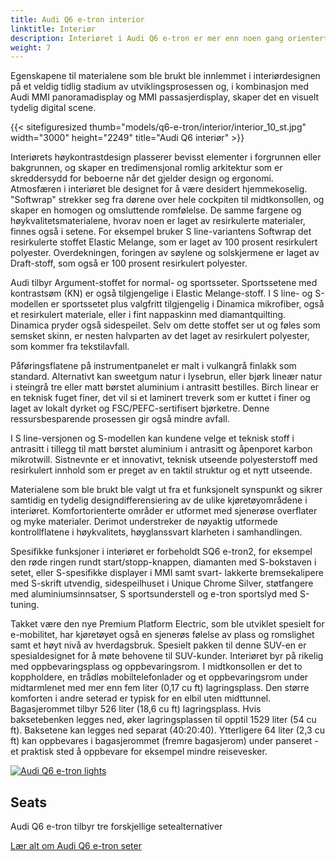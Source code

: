 ```yaml
---
title: Audi Q6 e-tron interior
linktitle: Interiør
description: Interiøret i Audi Q6 e-tron er mer enn noen gang orientert mot kundens behov.
weight: 7
---
```

<!-- markdownlint-disable MD033 -->

Egenskapene til materialene som ble brukt ble innlemmet i interiørdesignen på et veldig tidlig stadium av utviklingsprosessen og, i kombinasjon med Audi MMI panoramadisplay og MMI passasjerdisplay, skaper det en visuelt tydelig digital scene.

{{< sitefiguresized thumb="models/q6-e-tron/interior/interior_10_st.jpg" width="3000" height="2249" title="Audi Q6 interiør" >}}

Interiørets høykontrastdesign plasserer bevisst elementer i forgrunnen eller bakgrunnen, og skaper en tredimensjonal romlig arkitektur som er skreddersydd for beboerne når det gjelder design og ergonomi. Atmosfæren i interiøret ble designet for å være desidert hjemmekoselig. "Softwrap" strekker seg fra dørene over hele cockpiten til midtkonsollen, og skaper en homogen og omsluttende romfølelse. De samme fargene og høykvalitetsmaterialene, hvorav noen er laget av resirkulerte materialer, finnes også i setene. For eksempel bruker S line-variantens Softwrap det resirkulerte stoffet Elastic Melange, som er laget av 100 prosent resirkulert polyester. Overdekningen, foringen av søylene og solskjermene er laget av Draft-stoff, som også er 100 prosent resirkulert polyester.

Audi tilbyr Argument-stoffet for normal- og sportsseter. Sportssetene med kontrastsøm (KN) er også tilgjengelige i Elastic Melange-stoff. I S line- og S-modellen er sportssetet plus valgfritt tilgjengelig i Dinamica mikrofiber, også et resirkulert materiale, eller i fint nappaskinn med diamantquilting. Dinamica pryder også sidespeilet. Selv om dette stoffet ser ut og føles som semsket skinn, er nesten halvparten av det laget av resirkulert polyester, som kommer fra tekstilavfall.

Påføringsflatene på instrumentpanelet er malt i vulkangrå finlakk som standard. Alternativt kan sweetgum natur i lysebrun, eller bjørk lineær natur i steingrå tre eller matt børstet aluminium i antrasitt bestilles. Birch linear er en teknisk fuget finer, det vil si et laminert treverk som er kuttet i finer og laget av lokalt dyrket og FSC/PEFC-sertifisert bjørketre. Denne ressursbesparende prosessen gir også mindre avfall.

I S line-versjonen og S-modellen kan kundene velge et teknisk stoff i antrasitt i tillegg til matt børstet aluminium i antrasitt og åpenporet karbon mikrotwill. Sistnevnte er et innovativt, teknisk utseende polyesterstoff med resirkulert innhold som er preget av en taktil struktur og et nytt utseende.

Materialene som ble brukt ble valgt ut fra et funksjonelt synspunkt og sikrer samtidig en tydelig designdifferensiering av de ulike kjøretøyområdene i interiøret. Komfortorienterte områder er utformet med sjenerøse overflater og myke materialer. Derimot understreker de nøyaktig utformede kontrollflatene i høykvalitets, høyglanssvart klarheten i samhandlingen.

Spesifikke funksjoner i interiøret er forbeholdt SQ6 e-tron2, for eksempel den røde ringen rundt start/stopp-knappen, diamanten med S-bokstaven i setet, eller S-spesifikke displayer i MMI samt svart- lakkerte bremsekalipere med S-skrift utvendig, sidespeilhuset i Unique Chrome Silver, støtfangere med aluminiumsinnsatser, S sportsunderstell og e-tron sportslyd med S-tuning.

Takket være den nye Premium Platform Electric, som ble utviklet spesielt for e-mobilitet, har kjøretøyet også en sjenerøs følelse av plass og romslighet samt et høyt nivå av hverdagsbruk. Spesielt pakken til denne SUV-en er spesialdesignet for å møte behovene til SUV-kunder. Interiøret byr på rikelig med oppbevaringsplass og oppbevaringsrom. I midtkonsollen er det to koppholdere, en trådløs mobiltelefonlader og et oppbevaringsrom under midtarmlenet med mer enn fem liter (0,17 cu ft) lagringsplass. Den større komforten i andre seterad er typisk for en elbil uten midttunnel. Bagasjerommet tilbyr 526 liter (18,6 cu ft) lagringsplass. Hvis baksetebenken legges ned, øker lagringsplassen til opptil 1529 liter (54 cu ft). Baksetene kan legges ned separat (40:20:40). Ytterligere 64 liter (2,3 cu ft) kan oppbevares i bagasjerommet (fremre bagasjerom) under panseret - et praktisk sted å oppbevare for eksempel mindre reisevesker.


<div class="container p-3 mb-4 bg-body-tertiary rounded border">
	<a href="seats/"><img src="https://media.electrichasgoneaudi.net/multimedia/models/q6-e-tron/interior/seats/seatsdesigns_1_st.jpg" class="img-fluid mb-2" class="img-fluid" alt="Audi Q6 e-tron lights" ></a>
	<h2>Seats</h2>
	<p>
Audi Q6 e-tron tilbyr tre forskjellige setealternativer
	</p>
	<a href="seats/" class="btn btn-outline-primary" role="button">Lær alt om Audi Q6 e-tron seter</a>
</div>
